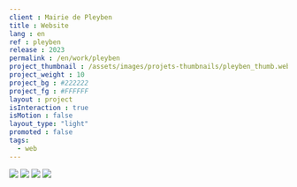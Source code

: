 ```yaml
---
client : Mairie de Pleyben
title : Website
lang : en
ref : pleyben
release : 2023
permalink : /en/work/pleyben
project_thumbnail : /assets/images/projets-thumbnails/pleyben_thumb.webp
project_weight : 10
project_bg : #222222
project_fg : #FFFFFF
layout : project
isInteraction : true
isMotion : false
layout_type: "light"
promoted : false
tags:
  - web
---
```


![](/assets/images/projets/pleyben-1.webp)
![](/assets/images/projets/pleyben-2.webp)
![](/assets/images/projets/pleyben-3.webp)
![](/assets/images/projets/pleyben-4.webp)